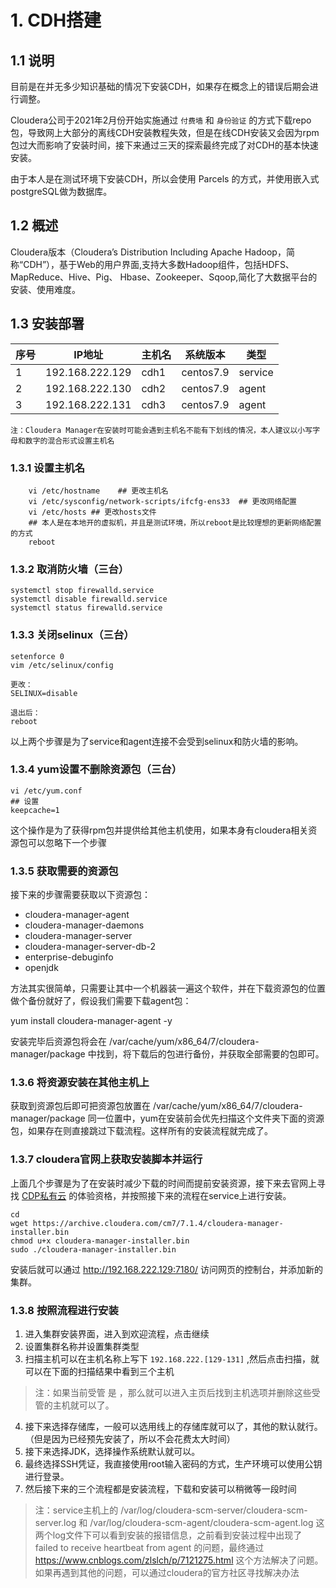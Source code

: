 # 1. CDH搭建



## 1.1 说明

目前是在并无多少知识基础的情况下安装CDH，如果存在概念上的错误后期会进行调整。

Cloudera公司于2021年2月份开始实施通过 `付费墙` 和 `身份验证` 的方式下载repo包，导致网上大部分的离线CDH安装教程失效，但是在线CDH安装又会因为rpm包过大而影响了安装时间，接下来通过三天的探索最终完成了对CDH的基本快速安装。

由于本人是在测试环境下安装CDH，所以会使用 Parcels 的方式，并使用嵌入式postgreSQL做为数据库。

## 1.2 概述

Cloudera版本（Cloudera’s Distribution Including Apache Hadoop，简称“CDH”），基于Web的用户界面,支持大多数Hadoop组件，包括HDFS、MapReduce、Hive、Pig、 Hbase、Zookeeper、Sqoop,简化了大数据平台的安装、使用难度。

## 1.3 安装部署

| 序号 | IP地址 | 主机名 |系统版本| 类型
| -------- | -------- | -------- | -------- | -------- |
| 1 | 192.168.222.129 | cdh1 |centos7.9|service|
| 2 | 192.168.222.130 | cdh2 |centos7.9|agent|
| 3 | 192.168.222.131 | cdh3 |centos7.9|agent|

    注：Cloudera Manager在安装时可能会遇到主机名不能有下划线的情况，本人建议以小写字母和数字的混合形式设置主机名

### 1.3.1 设置主机名

```shell
    vi /etc/hostname    ## 更改主机名
    vi /etc/sysconfig/network-scripts/ifcfg-ens33  ## 更改网络配置
    vi /etc/hosts ## 更改hosts文件
    ## 本人是在本地开的虚拟机，并且是测试环境，所以reboot是比较理想的更新网络配置的方式
    reboot
```

### 1.3.2 取消防火墙（三台）

```shell
systemctl stop firewalld.service
systemctl disable firewalld.service
systemctl status firewalld.service
```

### 1.3.3 关闭selinux（三台）

```shell
setenforce 0
vim /etc/selinux/config

更改：
SELINUX=disable

退出后：
reboot
```
以上两个步骤是为了service和agent连接不会受到selinux和防火墙的影响。

### 1.3.4 yum设置不删除资源包（三台）

```shell 
vi /etc/yum.conf 
## 设置
keepcache=1
```

这个操作是为了获得rpm包并提供给其他主机使用，如果本身有cloudera相关资源包可以忽略下一个步骤

### 1.3.5 获取需要的资源包

接下来的步骤需要获取以下资源包：

- cloudera-manager-agent
- cloudera-manager-daemons
- cloudera-manager-server
- cloudera-manager-server-db-2
- enterprise-debuginfo
- openjdk

方法其实很简单，只需要让其中一个机器装一遍这个软件，并在下载资源包的位置做个备份就好了，假设我们需要下载agent包：

yum install cloudera-manager-agent -y

安装完毕后资源包将会在 /var/cache/yum/x86_64/7/cloudera-manager/package 中找到，将下载后的包进行备份，并获取全部需要的包即可。

### 1.3.6 将资源安装在其他主机上

获取到资源包后即可把资源包放置在 /var/cache/yum/x86_64/7/cloudera-manager/package 同一位置中，yum在安装前会优先扫描这个文件夹下面的资源包，如果存在则直接跳过下载流程。这样所有的安装流程就完成了。

### 1.3.7 cloudera官网上获取安装脚本并运行

上面几个步骤是为了在安装时减少下载的时间而提前安装资源，接下来去官网上寻找 [CDP私有云](https://www.cloudera.com/downloads/cdp-private-cloud-trial.html.html) 的体验资格，并按照接下来的流程在service上进行安装。

```shell
cd 
wget https://archive.cloudera.com/cm7/7.1.4/cloudera-manager-installer.bin
chmod u+x cloudera-manager-installer.bin
sudo ./cloudera-manager-installer.bin
```

安装后就可以通过 http://192.168.222.129:7180/ 访问网页的控制台，并添加新的集群。

### 1.3.8 按照流程进行安装

1. 进入集群安装界面，进入到欢迎流程，点击继续
2. 设置集群名称并设置集群类型
3. 扫描主机可以在主机名称上写下 `192.168.222.[129-131]` ,然后点击扫描，就可以在下面的扫描结果中看到三个主机

>注：如果当前受管 是 ，那么就可以进入主页后找到主机选项并删除这些受管的主机就可以了。

4. 接下来选择存储库，一般可以选用线上的存储库就可以了，其他的默认就行。（但是因为已经预先安装了，所以不会花费太大时间）
5. 接下来选择JDK，选择操作系统默认就可以。
6. 最终选择SSH凭证，我直接使用root输入密码的方式，生产环境可以使用公钥进行登录。
7. 然后接下来的三个流程都是安装流程，下载和安装可以稍微等一段时间

>注：service主机上的 /var/log/cloudera-scm-server/cloudera-scm-server.log 和 /var/log/cloudera-scm-agent/cloudera-scm-agent.log 这两个log文件下可以看到安装的报错信息，之前看到安装过程中出现了 failed to receive heartbeat from agent 的问题，最终通过 https://www.cnblogs.com/zlslch/p/7121275.html 这个方法解决了问题。如果再遇到其他的问题，可以通过cloudera的官方社区寻找解决办法
